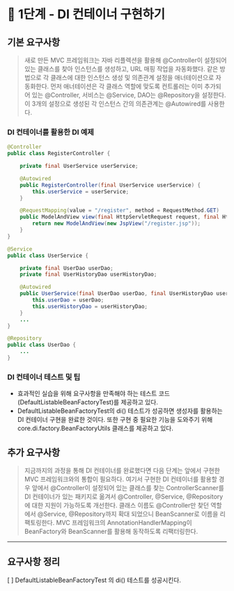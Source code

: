 # 🚀 1단계 - DI 컨테이너 구현하기

## 기본 요구사항
>새로 만든 MVC 프레임워크는 자바 리플렉션을 활용해 @Controller이 설정되어 있는 클래스를 찾아 인스턴스를 생성하고, URL 매핑 작업을 자동화했다. 같은 방법으로 각 클래스에 대한 인스턴스 생성 및 의존관계 설정을 애너테이션으로 자동화한다.
먼저 애너테이션은 각 클래스 역할에 맞도록 컨트롤러는 이미 추가되어 있는 @Controller, 서비스는 @Service, DAO는 @Repository을 설정한다. 이 3개의 설정으로 생성된 각 인스턴스 간의 의존관계는 @Autowired를 사용한다.

### DI 컨테이너를 활용한 DI 예제
```java
@Controller
public class RegisterController {

    private final UserService userService;

    @Autowired
    public RegisterController(final UserService userService) {
        this.userService = userService;
    }

    @RequestMapping(value = "/register", method = RequestMethod.GET)
    public ModelAndView view(final HttpServletRequest request, final HttpServletResponse response) {
        return new ModelAndView(new JspView("/register.jsp"));
    }
}
```

```java
@Service
public class UserService {

    private final UserDao userDao;
    private final UserHistoryDao userHistoryDao;

    @Autowired
    public UserService(final UserDao userDao, final UserHistoryDao userHistoryDao) {
        this.userDao = userDao;
        this.userHistoryDao = userHistoryDao;
    }
    ...
}
```

```java
@Repository
public class UserDao {
    ...
}
```

### DI 컨테이너 테스트 및 팁
- 효과적인 실습을 위해 요구사항을 만족해야 하는 테스트 코드(DefaultListableBeanFactoryTest)를 제공하고 있다.
- DefaultListableBeanFactoryTest의 di() 테스트가 성공하면 생성자를 활용하는 DI 컨테이너 구현을 완료한 것이다. 또한 구현 중 필요한 기능을 도와주기 위해 core.di.factory.BeanFactoryUtils 클래스를 제공하고 있다.

## 추가 요구사항
>지금까지의 과정을 통해 DI 컨테이너를 완료했다면 다음 단계는 앞에서 구현한 MVC 프레임워크와의 통합이 필요하다. 여기서 구현한 DI 컨테이너를 활용할 경우 앞에서 @Controller이 설정되어 있는 클래스를 찾는 ControllerScanner를 DI 컨테이너가 있는 패키지로 옮겨서 @Controller, @Service, @Repository에 대한 지원이 가능하도록 개선한다.
클래스 이름도 @Controller만 찾던 역할에서 @Service, @Repository까지 확대 되었으니 BeanScanner로 이름을 리팩토링한다.
MVC 프레임워크의 AnnotationHandlerMapping이 BeanFactory와 BeanScanner를 활용해 동작하도록 리팩터링한다.
---
## 요구사항 정리

[ ] DefaultListableBeanFactoryTest 의 di() 테스트를 성공시킨다.